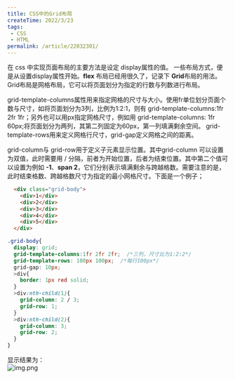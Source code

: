 ```yaml
---
title: CSS中的Grid布局
createTime: 2022/3/23
tags:
 - CSS
 - HTML
permalink: /article/22032301/
---
```


在 css 中实现页面布局的主要方法是设定 <span class="markdown-text-background-color">display</span>属性的值。
一些布局方式，便是从设置<span class="markdown-text-background-color">display</span>属性开始。**flex** 布局已经用很久了，记录下 **Grid**布局的用法。<!-- more -->Grid布局是网格布局，它可以将页面划分为指定的行数与列数进行布局。  

<span class="markdown-text-background-color">grid-template-columns</span>属性用来指定网格的尺寸与大小。使用fr单位划分页面个数与尺寸，如将页面划分为3列，比例为1:2:1，则有
<span class="markdown-text-background-color">grid-template-columns:1fr 2fr 1fr</span>；另外也可以用px指定网格尺寸，例如用
<span class="markdown-text-background-color">grid-template-columns: 1fr 60px;</span>将页面划分为两列，其第二列固定为60px，第一列填满剩余空间。
<span class="markdown-text-background-color">grid-template-rows</span>用来定义网格行尺寸，<span class="markdown-text-background-color">grid-gap</span>定义网格之间的距离。  

<span class="markdown-text-background-color">grid-column</span>与<span class="markdown-text-background-color"> grid-row</span>用于定义子元素显示位置。其中<span class="markdown-text-background-color">grid-column</span>
可以设置为双值，此时需要用 / 分隔，前者为开始位置，后者为结束位置。其中第二个值可以设置为例如 **-1**、**span 2**，它们分别表示填满剩余与跨越格数。需要注意的是，此时结束格数、跨越格数尺寸为指定的最小网格尺寸。下面是一个例子；
```html
  <div class="grid-body">
    <div>1</div>
    <div>2</div>
    <div>3</div>
    <div>4</div>
    <div>5</div>
  </div>
```
```css
.grid-body{
  display: grid;
  grid-template-columns:1fr 2fr 2fr;  /*三列，尺寸比为1:2:2*/
  grid-template-rows: 100px 100px;  /*每行100px*/
  grid-gap: 10px;
  >div{
    border: 1px red solid;
  }
  >div:nth-child(1){
    grid-column: 2 / 3; 
    grid-row: 1;
  }
  >div:nth-child(2){
    grid-column: 3;
    grid-row: 2;
  }
}
```

显示结果为：  
![img.png](/assets/22032301_01.jpg)
